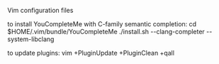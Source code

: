 Vim configuration files

to install YouCompleteMe with C-family semantic completion:
    cd $HOME/.vim/bundle/YouCompleteMe
    ./install.sh --clang-completer --system-libclang

to update plugins:
    vim +PluginUpdate +PluginClean +qall
